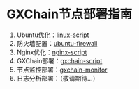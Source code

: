 # GXChain节点部署指南

1. Ubuntu优化：[linux-script](https://github.com/wangweiX/linux-script)
2. 防火墙配置：[ubuntu-firewall](https://github.com/wangweiX/linux-script/#%E9%98%B2%E7%81%AB%E5%A2%99%E8%AE%BE%E7%BD%AE)
3. Nginx优化：[nginx-script](https://github.com/wangweiX/nginx-script)
4. GXChain部署：[gxchain-script](https://github.com/gxcdac/gxchain-deploy/tree/master/gxchain-script)
5. 节点监控部署：[gxchain-monitor](https://github.com/gxcdac/gxchain-monitor)
6. 日志分析部署：（敬请期待...）



